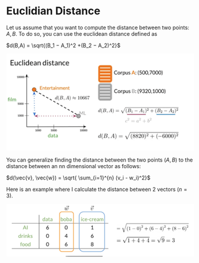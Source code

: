 # Euclidian Distance

Let us assume that you want to compute the distance between two points: $A, B$. To do so, you can use the euclidean distance defined as

$d(B,A) = \sqrt{(B_1 − A_1)^2 +(B_2 − A_2)^2}$

​![Alt text](images/C1W3N3_01.png)

You can generalize finding the distance between the two points $(A,B)$ to the distance between an nn dimensional vector as follows:

​$d(\vec{v}, \vec{w}) = \sqrt{ \sum_{i=1}^{n} (v_i - w_i)^2}$

Here is an example where I calculate the distance between 2 vectors $(n=3)$.

![Alt text](images/C1W3N3_02.png)
